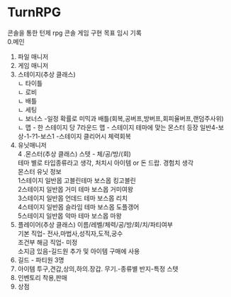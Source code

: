 # TurnRPG

콘솔을 통한 턴제 rpg 콘솔 게임 구현 목표 임시 기록</br>
0.메인</br>
1. 파일 매니저</br>
2. 게임 매니저</br>
2. 스테이지(추상 클래스)</br>
ㄴ 타이틀</br>
ㄴ 로비</br>
ㄴ 배틀 </br>
ㄴ 세팅</br>
ㄴ 보너스 -일정 확률로 미믹과 배틀(회복,공버프,방버프,회피율버프,랜덤주사위)</br>
ㄴ 맵 - 한 스테이지 당 7라운드 맵 - 스테이지 테마에 맞는 몬스터 등장 일반4-보상-1-?1-보스1 -스테이지 클리어시 체력회복</br>
3. 유닛매니저</br>
4 .몬스터(추상 클래스) 스텟 - 체/공/방/(회)</br>
테마 별로 타입종류라고 생각, 처치시 아이템 or 돈 드랍. 경험치 생각</br>
몬스터 유닛 정보 </br>
1스테이지 일반몹 고블린테마 보스몹 킹고블린</br>
2스테이지 일반몹 거미 테마  보스몹 거미여왕 </br>
3스테이지 일반몹 언데드 테마 보스몹 리치</br>
4스테이지 일반몹 슬라임 테마 보스몹 도플갱어</br>
5스테이지 일반몹 악마 테마 보스몹 마왕</br>
5. 플레이어(추상 클래스)  이름/레벨/체력/공/방/회/치/파티여부</br>
기본 직업- 전사,마법사,성직자,도적,궁수 </br>
조건부 해금 직업- 미정</br>
소지금 있음-길드원 추가 및 아이템 구매에 사용</br>
6. 길드 - 파티원 3명</br>
7. 아이템  투구,견갑,상의,하의.장갑.  무기.-종류별  반지-특정 스텟</br>
8. 인벤토리 착용,판매</br>
9. 상점</br>
